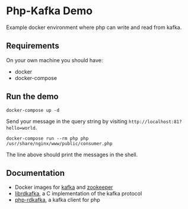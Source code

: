 # Php-Kafka Demo

Example docker environment where php can write and read from kafka.

## Requirements

On your own machine you should have:

- docker
- docker-compose

## Run the demo

```
docker-compose up -d
```

Send your message in the query string by visiting `http://localhost:81?hello=world`.

```
docker-compose run --rm php php /usr/share/nginx/www/public/consumer.php
```

The line above should print the messages in the shell.

## Documentation

- Docker images for [kafka](https://hub.docker.com/r/wurstmeister/kafka/) and [zookeeper](https://hub.docker.com/r/wurstmeister/zookeeper/)
- [librdkafka](https://github.com/edenhill/librdkafka), a C implementation of the kafka protocol
- [php-rdkafka](https://github.com/arnaud-lb/php-rdkafka), a kafka client for php
